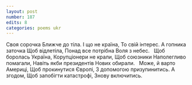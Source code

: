```yaml
---
layout: post
number: 187
edits: 8
categories: poems ukr
---
```


Своя сорочка
Ближче до тіла. 
І що не країна, 
То свій інтерес.
А гопника заточка
Щоб відлетіла, 
Понад все потрібна
Воля з небес. 
 
Щоб боролась Україна, 
Корупціонери не крали,
Щоб союзники 
Наполегливо помагали,
Навіть якби президентів
Нових обирали. 
 
Може, й варто Америці, 
Щоб прокинутися Європі,
З допомогою призупинитись.
А згодом,
Щоб запобігти катастрофі,
Знову включитись.
